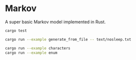 Markov
======

A super basic Markov model implemented in Rust.

```sh
cargo test

cargo run --example generate_from_file -- text/nosleep.txt

cargo run --example characters
cargo run --example enum
```
